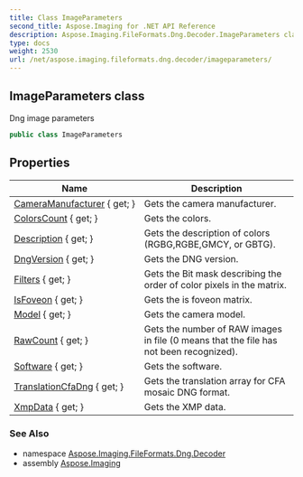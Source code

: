 ```yaml
---
title: Class ImageParameters
second_title: Aspose.Imaging for .NET API Reference
description: Aspose.Imaging.FileFormats.Dng.Decoder.ImageParameters class. Dng image parameters
type: docs
weight: 2530
url: /net/aspose.imaging.fileformats.dng.decoder/imageparameters/
---
```

## ImageParameters class

Dng image parameters

```csharp
public class ImageParameters
```

## Properties

| Name | Description |
| --- | --- |
| [CameraManufacturer](../../aspose.imaging.fileformats.dng.decoder/imageparameters/cameramanufacturer/) { get; } | Gets the camera manufacturer. |
| [ColorsCount](../../aspose.imaging.fileformats.dng.decoder/imageparameters/colorscount/) { get; } | Gets the colors. |
| [Description](../../aspose.imaging.fileformats.dng.decoder/imageparameters/description/) { get; } | Gets the description of colors (RGBG,RGBE,GMCY, or GBTG). |
| [DngVersion](../../aspose.imaging.fileformats.dng.decoder/imageparameters/dngversion/) { get; } | Gets the DNG version. |
| [Filters](../../aspose.imaging.fileformats.dng.decoder/imageparameters/filters/) { get; } | Gets the Bit mask describing the order of color pixels in the matrix. |
| [IsFoveon](../../aspose.imaging.fileformats.dng.decoder/imageparameters/isfoveon/) { get; } | Gets the is foveon matrix. |
| [Model](../../aspose.imaging.fileformats.dng.decoder/imageparameters/model/) { get; } | Gets the camera model. |
| [RawCount](../../aspose.imaging.fileformats.dng.decoder/imageparameters/rawcount/) { get; } | Gets the number of RAW images in file (0 means that the file has not been recognized). |
| [Software](../../aspose.imaging.fileformats.dng.decoder/imageparameters/software/) { get; } | Gets the software. |
| [TranslationCfaDng](../../aspose.imaging.fileformats.dng.decoder/imageparameters/translationcfadng/) { get; } | Gets the translation array for CFA mosaic DNG format. |
| [XmpData](../../aspose.imaging.fileformats.dng.decoder/imageparameters/xmpdata/) { get; } | Gets the XMP data. |

### See Also

* namespace [Aspose.Imaging.FileFormats.Dng.Decoder](../../aspose.imaging.fileformats.dng.decoder/)
* assembly [Aspose.Imaging](../../)


